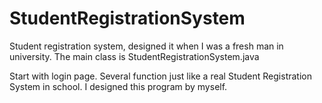 # StudentRegistrationSystem
Student registration system, designed it when I was a fresh man in university.
The main class is StudentRegistrationSystem.java


Start with login page.
Several function just like a real Student Registration System in school.
I designed this program by myself.
